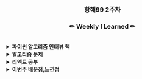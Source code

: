 
<h3 align="center"><b>항해99 2주차 </b></h3>

<h3 align="center"><b>✏ Weekly I Learned ✏</b></h3>
<br>
<details>
    <summary>
        <b>파이썬 알고리즘 인터뷰 책</b>
    </summary>
    <ul>
        <li>9장 스택, 큐
        <li>10장 데크, 우선순위 큐
        <li>11장 해시 테이블
        <li>12장 그래프(DFS)
        <li>12장 그래프(BFS)
    </ul>
</details>
<details>
    <summary>
        <b>알고리즘 문제</b>
    </summary>
    <ul>
        <li><a href="https://github.com/name8965/algorithm_Chapter2_11">풀이</a></li>
        <li>316_중복 문자 제거
        <li>739_일일_온도
        <li>1966백준 프린터 큐
        <li>9012백준 괄호
        <li>622_원형 큐 디자인
        <li>3_중복 문자 없는 가장 긴 부분 문자열
        <li>771_보석과 돌
        <li>17_전화 번호 문자 조합
        <li>46_순열
        <li>207_코드 스케줄
        <li>2606백준_바이러스(DFS)
        <li>2667백준_단지번호붙이기(DFS)
        <li>TESTprg_기능개발
        <li>TESTprg_다리를 지나는 트럭
    </ul>
</details>

<details>
    <summary>
        <b>리액트 공부</b>
    </summary>
    <ul>
        <li><a href="https://www.youtube.com/watch?v=o7Id7GMcuFo&list=PLuHgQVnccGMCRv6f8H9K5Xwsdyg4sFSdi&index=24">생활코딩</a>
    </ul>
</details>

<details>
    <summary>
        <b>이번주 배운점,느낀점</b>
    </summary>
    <ul>
        <li>dfs/bfs/해시 테이블
        <li>깊이 우선 탐색/ 넓이 우선 탐색에 대해 이해는 하지만 아직 문제로 접근할때 어떻게 풀어야할지 감이 잡힐랑 말랑 하는거같다
        <li>좀더 많은 문제를 풀어봐야겠다는걸 느끼곤한다.
        <li>주특기 주를 대비해 리액트 강의를 듣기 시작하였는데 알고리즘은 파이썬으로 풀고 리액트는 JS를 쓰다보니 또 언어별 혼동이온다 ㅎㅎㅎ...
   </ul>
</details>



